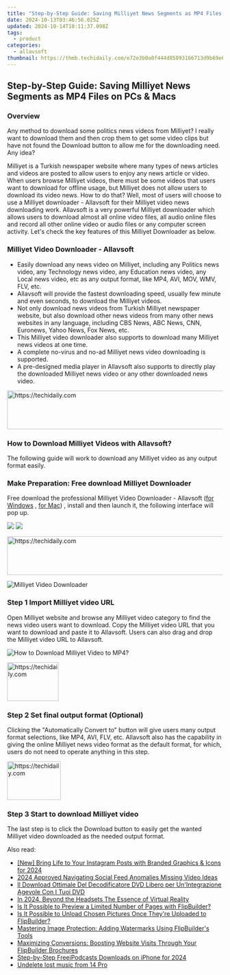 ```yaml
---
title: "Step-by-Step Guide: Saving Milliyet News Segments as MP4 Files on PCs & Macs"
date: 2024-10-13T03:46:56.025Z
updated: 2024-10-14T10:11:37.098Z
tags:
  - product
categories:
  - allavsoft
thumbnail: https://thmb.techidaily.com/e72e3b0a0f444d85893166713d9b69e6e7d31b3a9fab3ca00a257d1b8cf9aa38.jpg
---
```


## Step-by-Step Guide: Saving Milliyet News Segments as MP4 Files on PCs & Macs

### Overview

Any method to download some politics news videos from Milliyet? I really want to download them and then crop them to get some video clips but have not found the Download button to allow me for the downloading need. Any idea?

Milliyet is a Turkish newspaper website where many types of news articles and videos are posted to allow users to enjoy any news article or video. When users browse Milliyet videos, there must be some videos that users want to download for offline usage, but Milliyet does not allow users to download its video news. How to do that? Well, most of users will choose to use a Milliyet downloader - Allavsoft for their Milliyet video news downloading work. Allavsoft is a very powerful Milliyet downloader which allows users to download almost all online video files, all audio online files and record all other online video or audio files or any computer screen activity. Let's check the key features of this Milliyet Downloader as below.

### Milliyet Video Downloader - Allavsoft

* Easily download any news video on Milliyet, including any Politics news video, any Technology news video, any Education news video, any Local news video, etc as any output format, like MP4, AVI, MOV, WMV, FLV, etc.
* Allavsoft will provide the fastest downloading speed, usually few minute and even seconds, to download the Milliyet videos.
* Not only download news videos from Turkish Milliyet newspaper website, but also download other news videos from many other news websites in any language, including CBS News, ABC News, CNN, Euronews, Yahoo News, Fox News, etc.
* This Milliyet video downloader also supports to download many Milliyet news videos at one time.
* A complete no-virus and no-ad Milliyet news video downloading is supported.
* A pre-designed media player in Allavsoft also supports to directly play the downloaded Milliyet news video or any other downloaded news video.

<!-- affiliate ads begin -->
<a href="https://appsumo.8odi.net/c/5597632/2052060/7443" target="_top" id="2052060">
  <img src="//a.impactradius-go.com/display-ad/7443-2052060" border="0" alt="https://techidaily.com" width="728" height="90"/>
</a>
<img height="0" width="0" src="https://appsumo.8odi.net/i/5597632/2052060/7443" style="position:absolute;visibility:hidden;" border="0" />
<!-- affiliate ads end -->

### How to Download Milliyet Videos with Allavsoft?

The following guide will work to download any Milliyet video as any output format easily.

### Make Preparation: Free download Milliyet Downloader

Free download the professional Milliyet Video Downloader - Allavsoft ([for Windows](https://tools.techidaily.com/allavsoft/products/) , [for Mac](https://tools.techidaily.com/allavsoft/products/)) , install and then launch it, the following interface will pop up.

[![](https://www.allavsoft.com/how-to/../images/how-to/free-download-win.jpg)](https://tools.techidaily.com/allavsoft/products/) [![](https://www.allavsoft.com/how-to/../images/how-to/free-download-mac.jpg)](https://tools.techidaily.com/allavsoft/products/)

<!-- affiliate ads begin -->
<a href="https://imp.i110150.net/c/5597632/798165/11305" target="_top" id="798165">
  <img src="//a.impactradius-go.com/display-ad/11305-798165" border="0" alt="https://techidaily.com" width="728" height="90"/>
</a>
<img height="0" width="0" src="https://imp.i110150.net/i/5597632/798165/11305" style="position:absolute;visibility:hidden;" border="0" />
<!-- affiliate ads end -->

![Milliyet Video Downloader](https://www.allavsoft.com/how-to/../images/allavsoft/screen-shot-600.jpg)

### Step 1 Import Milliyet video URL

Open Milliyet website and browse any Milliyet video category to find the news video users want to download. Copy the Milliyet video URL that you want to download and paste it to Allavsoft. Users can also drag and drop the Milliyet video URL to Allavsoft.

![How to Download Milliyet Video to MP4?](https://www.allavsoft.com/how-to/../images/how-to/download-rtmp-video/download-rtmp-video.jpg)

<!-- affiliate ads begin -->
<a href="https://aligracehair.sjv.io/c/5597632/2135394/19272" target="_top" id="2135394">
  <img src="//a.impactradius-go.com/display-ad/19272-2135394" border="0" alt="https://techidaily.com" width="120" height="90"/>
</a>
<img height="0" width="0" src="https://aligracehair.sjv.io/i/5597632/2135394/19272" style="position:absolute;visibility:hidden;" border="0" />
<!-- affiliate ads end -->

### Step 2 Set final output format (Optional)

Clicking the "Automatically Convert to" button will give users many output format selections, like MP4, AVI, FLV, etc. Allavsoft also has the capability in giving the online Milliyet news video format as the default format, for which, users do not need to operate anything in this step.

<!-- affiliate ads begin -->
<a href="https://aligracehair.sjv.io/c/5597632/2135351/19272" target="_top" id="2135351">
  <img src="//a.impactradius-go.com/display-ad/19272-2135351" border="0" alt="https://techidaily.com" width="125" height="90"/>
</a>
<img height="0" width="0" src="https://aligracehair.sjv.io/i/5597632/2135351/19272" style="position:absolute;visibility:hidden;" border="0" />
<!-- affiliate ads end -->

### Step 3 Start to download Milliyet video

The last step is to click the Download button to easily get the wanted Milliyet video downloaded as the needed output format.

<ins class="adsbygoogle"
     style="display:block"
     data-ad-format="autorelaxed"
     data-ad-client="ca-pub-7571918770474297"
     data-ad-slot="1223367746"></ins>

<ins class="adsbygoogle"
     style="display:block"
     data-ad-client="ca-pub-7571918770474297"
     data-ad-slot="8358498916"
     data-ad-format="auto"
     data-full-width-responsive="true"></ins>

<span class="atpl-alsoreadstyle">Also read:</span>
<div><ul>
<li><a href="https://instagram-clips.techidaily.com/new-bring-life-to-your-instagram-posts-with-branded-graphics-and-icons-for-2024/"><u>[New] Bring Life to Your Instagram Posts with Branded Graphics & Icons for 2024</u></a></li>
<li><a href="https://facebook-videos.techidaily.com/2024-approved-navigating-social-feed-anomalies-missing-video-ideas/"><u>2024 Approved Navigating Social Feed Anomalies Missing Video Ideas</u></a></li>
<li><a href="https://some-knowledge.techidaily.com/il-download-ottimale-del-decodificatore-dvd-libero-per-unintegrazione-agevole-con-i-tuoi-dvd/"><u>Il Download Ottimale Del Decodificatore DVD Libero per Un'Integrazione Agevole Con I Tuoi DVD</u></a></li>
<li><a href="https://extra-tips.techidaily.com/in-2024-beyond-the-headsets-the-essence-of-virtual-reality/"><u>In 2024, Beyond the Headsets The Essence of Virtual Reality</u></a></li>
<li><a href="https://win-comparisons.techidaily.com/is-it-possible-to-preview-a-limited-number-of-pages-with-flipbuilder/"><u>Is It Possible to Preview a Limited Number of Pages with FlipBuilder?</u></a></li>
<li><a href="https://win-comparisons.techidaily.com/is-it-possible-to-unload-chosen-pictures-once-theyre-uploaded-to-flipbuilder/"><u>Is It Possible to Unload Chosen Pictures Once They're Uploaded to FlipBuilder?</u></a></li>
<li><a href="https://win-comparisons.techidaily.com/mastering-image-protection-adding-watermarks-using-flipbuilders-tools/"><u>Mastering Image Protection: Adding Watermarks Using FlipBuilder's Tools</u></a></li>
<li><a href="https://win-comparisons.techidaily.com/maximizing-conversions-boosting-website-visits-through-your-flipbuilder-brochures/"><u>Maximizing Conversions: Boosting Website Visits Through Your FlipBuilder Brochures</u></a></li>
<li><a href="https://extra-skills.techidaily.com/step-by-step-freeipodcasts-downloads-on-iphone-for-2024/"><u>Step-by-Step FreeiPodcasts Downloads on iPhone for 2024</u></a></li>
<li><a href="https://techidaily.com/undelete-lost-music-from-14-pro-by-fonelab-android-recover-music/"><u>Undelete lost music from 14 Pro</u></a></li>
</ul></div>

